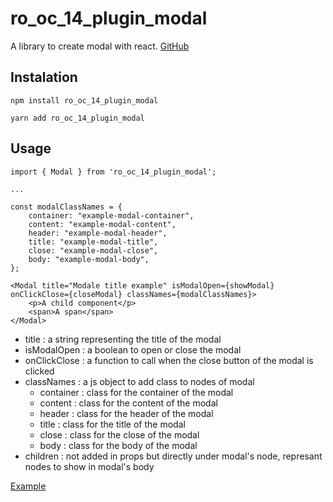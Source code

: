 # ro_oc_14_plugin_modal

A library to create modal with react.
[GitHub](https://github.com/Thorekt/RobinOry_14_plugin_modal)

## Instalation

```
npm install ro_oc_14_plugin_modal
```

```
yarn add ro_oc_14_plugin_modal
```

## Usage

```JS
import { Modal } from 'ro_oc_14_plugin_modal';

...

const modalClassNames = {
    container: "example-modal-container",
    content: "example-modal-content",
    header: "example-modal-header",
    title: "example-modal-title",
    close: "example-modal-close",
    body: "example-modal-body",
};

<Modal title="Modale title example" isModalOpen={showModal} onClickClose={closeModal} classNames={modalClassNames}>
    <p>A child component</p>
    <span>A span</span>
</Modal>

```

- title : a string representing the title of the modal
- isModalOpen : a boolean to open or close the modal
- onClickClose : a function to call when the close button of the modal is clicked
- classNames : a js object to add class to nodes of modal
  - container : class for the container of the modal
  - content : class for the content of the modal
  - header : class for the header of the modal
  - title : class for the title of the modal
  - close : class for the close of the modal
  - body : class for the body of the modal
- children : not added in props but directly under modal's node, represant nodes to show in modal's body

[Example](https://github.com/Thorekt/RobinOry_14_plugin_modal/blob/main/src/examples/App.js)
